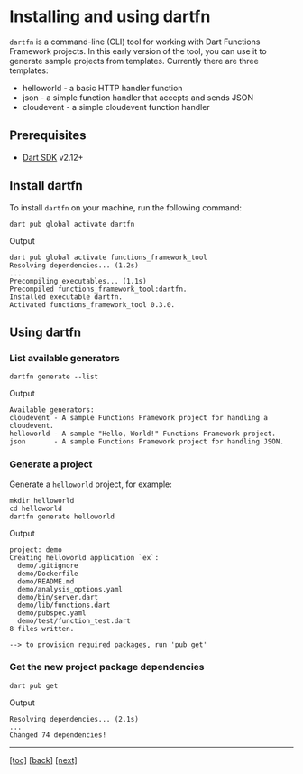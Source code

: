 # Installing and using dartfn

`dartfn` is a command-line (CLI) tool for working with Dart Functions Framework
projects. In this early version of the tool, you can use it to generate sample
projects from templates. Currently there are three templates:

- helloworld - a basic HTTP handler function
- json - a simple function handler that accepts and sends JSON
- cloudevent - a simple cloudevent function handler

## Prerequisites

- [Dart SDK] v2.12+

## Install dartfn

To install `dartfn` on your machine, run the following command:

```shell
dart pub global activate dartfn
```

Output

```text
dart pub global activate functions_framework_tool
Resolving dependencies... (1.2s)
...
Precompiling executables... (1.1s)
Precompiled functions_framework_tool:dartfn.
Installed executable dartfn.
Activated functions_framework_tool 0.3.0.
```

## Using dartfn

### List available generators

```shell
dartfn generate --list
```

Output

```text
Available generators:
cloudevent - A sample Functions Framework project for handling a cloudevent.
helloworld - A sample "Hello, World!" Functions Framework project.
json       - A sample Functions Framework project for handling JSON.
```

### Generate a project

Generate a `helloworld` project, for example:

```shell
mkdir helloworld
cd helloworld
dartfn generate helloworld
```

Output

```text
project: demo
Creating helloworld application `ex`:
  demo/.gitignore
  demo/Dockerfile
  demo/README.md
  demo/analysis_options.yaml
  demo/bin/server.dart
  demo/lib/functions.dart
  demo/pubspec.yaml
  demo/test/function_test.dart
8 files written.

--> to provision required packages, run 'pub get'
```

### Get the new project package dependencies

```shell
dart pub get
```

Output

```text
Resolving dependencies... (2.1s)
...
Changed 74 dependencies!
```

---
[[toc]](../README.md)
[[back]](../01-introduction.md)
[[next]](01-quickstart-dart.md)

<!-- reference links -->
[Dart SDK]: https://dart.dev/get-dart
